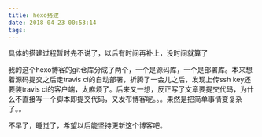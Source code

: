 ```yaml
---
title: hexo搭建
date: 2018-04-23 00:53:14
tags:
---
```


具体的搭建过程暂时先不说了，以后有时间再补上，没时间就算了  

我的这个hexo博客的git仓库分成了两个，一个是源码库，一个是部署库。本来想着源码提交之后走travis ci的自动部署，折腾了一会儿之后，发现上传ssh key还要装travis ci的客户端，太麻烦了。后来又一想，反正写了文章要提交代码，为什么不直接写一个脚本即提交代码，又发布博客呢。。。果然是把简单事情变复杂了。。

不早了，睡觉了，希望以后能坚持更新这个博客吧。
